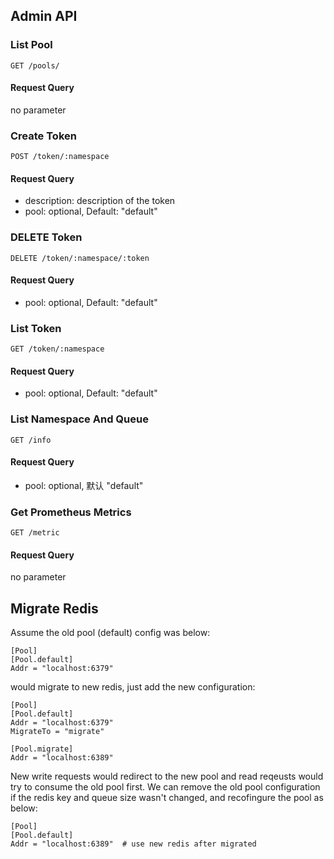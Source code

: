 ## Admin API

### List Pool 

```
GET /pools/
```

#### Request Query

no parameter

### Create Token 

```
POST /token/:namespace
```

#### Request Query

- description: description of the token
- pool: optional, Default: "default"


### DELETE Token

```
DELETE /token/:namespace/:token
```

#### Request Query
- pool: optional, Default: "default"


### List Token 

```
GET /token/:namespace
```

#### Request Query
- pool: optional, Default: "default"

### List Namespace And Queue

```
GET /info
```

#### Request Query
- pool: optional, 默认 "default"

### Get Prometheus Metrics 

```
GET /metric
```

#### Request Query

no parameter

## Migrate Redis

Assume the old pool (default) config was below:

```
[Pool]
[Pool.default]
Addr = "localhost:6379"
```

would migrate to new redis, just add the new configuration:

```
[Pool]
[Pool.default]
Addr = "localhost:6379"
MigrateTo = "migrate"

[Pool.migrate]
Addr = "localhost:6389"
```

New write requests would redirect to the new pool and read reqeusts would try to consume the old pool first. We
can remove the old pool configuration if the redis key and queue size wasn't changed, and recofingure the pool as below:

```
[Pool]
[Pool.default]
Addr = "localhost:6389"  # use new redis after migrated 
```
